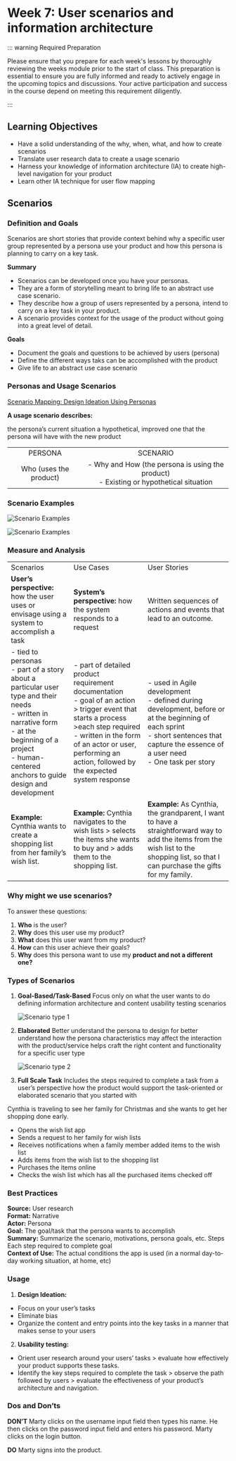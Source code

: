 # Week 7: User scenarios and information architecture

::: warning Required Preparation

Please ensure that you prepare for each week's lessons by thoroughly reviewing the weeks module prior to the start of class. This preparation is essential to ensure you are fully informed and ready to actively engage in the upcoming topics and discussions. Your active participation and success in the course depend on meeting this requirement diligently.

:::

## Learning Objectives

- Have a solid understanding of the why, when, what, and how to create scenarios
- Translate user research data to create a usage scenario
- Harness your knowledge of information architecture (IA) to create high-level navigation for your product
- Learn other IA technique for user flow mapping

## Scenarios

### Definition and Goals

Scenarios are short stories that provide context behind why a specific user group represented by a persona use your product and how this persona is planning to carry on a key task.

**Summary**

- Scenarios can be developed once you have your personas.
- They are a form of storytelling meant to bring life to an abstract use case scenario.
- They describe how a group of users represented by a persona, intend to carry on a key task in your product.
- A scenario provides context for the usage of the product without going into a great level of detail.

**Goals**

- Document the goals and questions to be achieved by users (persona)
- Define the different ways taks can be accomplished with the product
- Give life to an abstract use case scenario

### Personas and Usage Scenarios

[Scenario Mapping: Design Ideation Using Personas](https://www.nngroup.com/articles/scenario-mapping-personas/)

**A usage scenario describes:**

the persona’s current situation
a hypothetical, improved one that the persona will have with the new product

|                        |                                                                                           |
| :--------------------: | :---------------------------------------------------------------------------------------: |
|        PERSONA         |                                         SCENARIO                                          |
| Who (uses the product) | - Why and How (the persona is using the product)<br> - Existing or hypothetical situation |

### Scenario Examples

![Scenario Examples](./scenario-example-1.png)

![Scenario Examples](./scenario-example-2.png)

### Measure and Analysis

|                                                                                                                                                                                                                            |                                                                                                                                                                                                                                                        |                                                                                                                                                                                                  |
| -------------------------------------------------------------------------------------------------------------------------------------------------------------------------------------------------------------------------- | ------------------------------------------------------------------------------------------------------------------------------------------------------------------------------------------------------------------------------------------------------ | ------------------------------------------------------------------------------------------------------------------------------------------------------------------------------------------------ |
| Scenarios                                                                                                                                                                                                                  | Use Cases                                                                                                                                                                                                                                              | User Stories                                                                                                                                                                                     |
| **User’s perspective:** how the user uses or envisage using a system to accomplish a task                                                                                                                                  | **System’s perspective:** how the system responds to a request                                                                                                                                                                                         | Written sequences of actions and events that lead to an outcome.                                                                                                                                 |
| - tied to personas <br> - part of a story about a particular user type and their needs <br> - written in narrative form <br> - at the beginning of a project <br> - human-centered anchors to guide design and development | - part of detailed product requirement documentation <br> - goal of an action > trigger event that starts a process >each step required <br> - written in the form of an actor or user, performing an action, followed by the expected system response | - used in Agile development <br> - defined during development, before or at the beginning of each sprint <br> - short sentences that capture the essence of a user need<br> - One task per story |
| **Example:** Cynthia wants to create a shopping list from her family’s wish list.                                                                                                                                          | **Example:** Cynthia navigates to the wish lists > selects the items she wants to buy and > adds them to the shopping list.                                                                                                                            | **Example:** As Cynthia, the grandparent, I want to have a straightforward way to add the items from the wish list to the shopping list, so that I can purchase the gifts for my family.         |

### Why might we use scenarios?

To answer these questions:

1. **Who** is the user?
2. **Why** does this user use my product?
3. **What** does this user want from my product?
4. **How** can this user achieve their goals?
5. **Why** does this persona want to use my **product and not a different one?**

### Types of Scenarios

1. **Goal-Based/Task-Based**
   Focus only on what the user wants to do defining information architecture and content usability testing scenarios

   ![Scenario type 1](./scenario-type-1.png)

2. **Elaborated**
   Better understand the persona to design for better understand how the persona characteristics may affect the interaction with the product/service helps craft the right content and functionality for a specific user type

   ![Scenario type 2](./scenario-type-2.png)

3. **Full Scale Task**
   Includes the steps required to complete a task from a user’s perspective how the product would support the task-oriented or elaborated scenario that you started with

Cynthia is traveling to see her family for Christmas and she wants to get her shopping done early.

- Opens the wish list app
- Sends a request to her family for wish lists
- Receives notifications when a family member added items to the wish list
- Adds items from the wish list to the shopping list
- Purchases the items online
- Checks the wish list which has all the purchased items checked off

### Best Practices

**Source:** User research<br>
**Format:** Narrative<br>
**Actor:** Persona<br>
**Goal:** The goal/task that the persona wants to accomplish<br>
**Summary:** Summarize the scenario, motivations, persona goals, etc. Steps Each step required to complete goal<br>
**Context of Use:** The actual conditions the app is used (in a normal day-to-day working situation, at home, etc)<br>

### Usage

1. **Design Ideation:**

- Focus on your user’s tasks
- Eliminate bias
- Organize the content and entry points into the key tasks in a manner that makes sense to your users

2. **Usability testing:**

- Orient user research around your users’ tasks > evaluate how effectively your product supports these tasks.
- Identify the key steps required to complete the task > observe the path followed by users > evaluate the effectiveness of your product’s architecture and navigation.

### Dos and Don’ts

**DON’T** Marty clicks on the username input field then types his name. He then clicks on the password input field and enters his password. Marty clicks on the login button.

**DO** Marty signs into the product.
